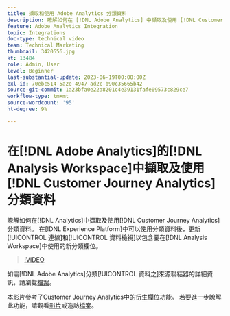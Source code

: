 ```yaml
---
title: 擷取和使用 Adobe Analytics 分類資料
description: 瞭解如何在 [!DNL Adobe Analytics] 中擷取及使用 [!DNL Customer Journey Analytics]分類資料。
feature: Adobe Analytics Integration
topic: Integrations
doc-type: technical video
team: Technical Marketing
thumbnail: 3420556.jpg
kt: 13484
role: Admin, User
level: Beginner
last-substantial-update: 2023-06-19T00:00:00Z
exl-id: 70ebc514-5a2e-4947-ad2c-b90c35665b42
source-git-commit: 1a23bfa0e22a8201c4e39131fafe09573c829ce7
workflow-type: tm+mt
source-wordcount: '95'
ht-degree: 9%

---
```


# 在[!DNL Adobe Analytics]的[!DNL Analysis Workspace]中擷取及使用[!DNL Customer Journey Analytics]分類資料

瞭解如何在[!DNL Analytics]中擷取及使用[!DNL Customer Journey Analytics]分類資料。 在[!DNL Experience Platform]中可以使用分類資料後，更新[!UICONTROL 連線]和[!UICONTROL 資料檢視]以包含要在[!DNL Analysis Workspace]中使用的新分類欄位。 

>[!VIDEO](https://video.tv.adobe.com/v/3420556/?quality=12&learn=on)

如需[!DNL Adobe Analytics]分類[!UICONTROL 資料之]來源聯結器的詳細資訊，請瀏覽[檔案](https://experienceleague.adobe.com/docs/experience-platform/sources/ui-tutorials/create/adobe-applications/classifications.html?lang=zh-Hant)。

本影片參考了Customer Journey Analytics中的衍生欄位功能。 若要進一步瞭解此功能，請觀看[影片](https://experienceleague.adobe.com/docs/customer-journey-analytics-learn/tutorials/data-views/derived-fields-in-cja.html?lang=zh-Hant)或造訪[檔案](https://experienceleague.adobe.com/docs/analytics-platform/using/cja-dataviews/derived-fields.html?lang=zh-Hant)。
